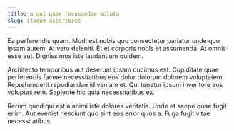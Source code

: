```yaml
---
title: a qui quae recusandae soluta
slug: itaque asperiores
---
```


Ea perferendis quam. Modi est nobis quo consectetur pariatur unde quo ipsam autem. At vero deleniti. Et et corporis nobis et assumenda. At omnis esse aut. Dignissimos iste laudantium quidem.

Architecto temporibus aut deserunt ipsam ducimus est. Cupiditate quae perferendis facere necessitatibus eos dolor dolorum dolorem voluptatem. Reprehenderit repudiandae id veniam et. Qui tenetur ipsum inventore eos voluptas rem. Sapiente hic quia necessitatibus ex.

Rerum quod qui est a animi iste dolores veritatis. Unde et saepe quae fugit enim. Aut eveniet nesciunt quo sint eos error quos a. Fuga fugit vitae necessitatibus.
